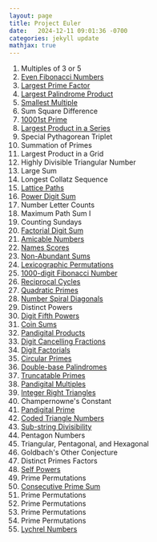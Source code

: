```yaml
---
layout: page
title: Project Euler
date:   2024-12-11 09:01:36 -0700
categories: jekyll update
mathjax: true
---
```

<ol>
<!---------- 1 ---------->
	   <li>Multiples of 3 or 5</li> 
<!---------- 2 ---------->
	   <li><a href="/jekyll/update/2025/01/20/project-euler-02-even-fibonacci-numbers.html">
       Even Fibonacci Numbers
       </a></li>
<!---------- 3 ---------->
	   <li><a href="/jekyll/update/2024/12/24/project-euler-03-largest-prime-factor.html">
       Largest Prime Factor
       </a></li>
<!---------- 4 ---------->
	   <li><a href="/jekyll/update/2024/12/23/project-euler-04-largest-palindrome-product.html">
       Largest Palindrome Product
       </a></li>
<!---------- 5 ---------->
	   <li><a href="/jekyll/update/2024/12/22/project-euler-05-smallest-multiple.html">
       Smallest Multiple
       </a></li>   
<!---------- 6 ---------->
	   <li>Sum Square Difference</li>
<!---------- 7 ---------->
	   <li><a href="/jekyll/update/2025/01/10/project-euler-07-10001st-prime.html">
       10001st Prime
       </a></li>
<!---------- 8 ---------->
	   <li><a href="/jekyll/update/2025/01/09/project-euler-08-largest-product-in-a-series.html">
       Largest Product in a Series
       </a></li>
<!---------- 9 ---------->
	   <li>Special Pythagorean Triplet</li>
<!---------- 10 ---------->
	   <li>Summation of Primes</li>
<!---------- 11 ---------->
	   <li>Largest Product in a Grid</li>
<!---------- 12 ---------->
	   <li>Highly Divisible Triangular Number</li>
<!---------- 13 ---------->
	   <li>Large Sum</li>
<!---------- 14 ---------->
	   <li>Longest Collatz Sequence</li>
<!---------- 15 ---------->
	   <li><a href="/jekyll/update/2025/01/08/project-euler-15-lattice-paths.html">
       Lattice Paths
       </a></li>
<!---------- 16 ---------->
	   <li><a href="/jekyll/update/2025/01/07/project-euler-16-power-digit-sum.html">
       Power Digit Sum
       </a></li>
<!---------- 17 ---------->
	   <li>Number Letter Counts</li>
<!---------- 18 ---------->
	   <li>Maximum Path Sum I</li>
<!---------- 19 ---------->
	   <li>Counting Sundays</li>
<!---------- 20 ---------->
	   <li><a href="/jekyll/update/2025/01/06/project-euler-20-factorial-digit-sum.html">
       Factorial Digit Sum
       </a></li>
<!---------- 21 ---------->
	   <li><a href="/jekyll/update/2025/01/05/project-euler-21-amicable-numbers.html">
        Amicable Numbers
       </a></li>
<!---------- 22 ---------->	   
	   <li><a href="/jekyll/update/2024/12/10/project-euler-22-names-scores.html">
        Names Scores
       </a></li>
<!---------- 23 ---------->
	   <li><a href="/jekyll/update/2024/12/12/project-euler-23-non-abundant-sums.html">
        Non-Abundant Sums
       </a></li>
<!---------- 24 ---------->
	   <li><a href="/jekyll/update/2024/12/13/project-euler-24-lexicographic-permutations.html">
        Lexicographic Permutations
       </a></li>
<!---------- 25 ---------->
	   <li><a href="/jekyll/update/2024/12/14/project-euler-25-1000-digit-fibonacci-number.html">
        1000-digit Fibonacci Number
       </a></li>
<!---------- 26 ---------->
	   <li><a href="/jekyll/update/2025/01/02/project-euler-26-reciprocal-cycles.html">
        Reciprocal Cycles
       </a></li>
<!---------- 27 ---------->
	   <li><a href="/jekyll/update/2025/01/11/project-euler-27-quadratic-primes.html">
        Quadratic Primes
       </a></li>
<!---------- 28 ---------->
	   <li><a href="/jekyll/update/2025/01/12/project-euler-28-number-spiral-diagonals.html">
        Number Spiral Diagonals
       </a></li>
<!---------- 29 ---------->
	   <li>Distinct Powers</li>
<!---------- 30 ---------->
	   <li><a href="/jekyll/update/2025/01/13/project-euler-30-digit-fifth-powers.html">
        Digit Fifth Powers
       </a></li>
<!---------- 31 ---------->
	   <li><a href="/jekyll/update/2024/12/31/project-euler-31-coin-sums.html">
        Coin Sums
       </a></li>
<!---------- 32 ---------->
	   <li><a href="/jekyll/update/2024/12/29/project-euler-32-pandigital-products.html">
        Pandigital Products
       </a></li>
<!---------- 33 ---------->
	   <li><a href="/jekyll/update/2025/01/21//project-euler-33-digit-canceling-fractions.html">
        Digit Cancelling Fractions
       </a></li>
<!---------- 34 ---------->
	   <li><a href="/jekyll/update/2025/01/14/project-euler-34-digit-factorials.html">
        Digit Factorials
       </a></li>
<!---------- 35 ---------->
	   <li><a href="/jekyll/update/2025/01/15/project-euler-35-circular-primes.html">
        Circular Primes
       </a></li>
<!---------- 36 ---------->
	   <li><a href="/jekyll/update/2024/12/30/project-euler-36-double-base-palindromes.html">
        Double-base Palindromes
       </a></li>
<!---------- 37 ---------->
	   <li><a href="/jekyll/update/2025/01/16/project-euler-37-truncatable-primes.html">
        Truncatable Primes
       </a></li>
<!---------- 38 ---------->
	   <li><a href="/jekyll/update/2024/12/28/project-euler-38-pandigital-multiples.html">
        Pandigital Multiples
       </a></li>
<!---------- 39 ---------->
	   <li><a href="/jekyll/update/2025/01/17/project-euler-39-integer-right-triangles.html">
        Integer Right Triangles
       </a></li>
<!---------- 40---------->
	   <li>Champernowne's Constant</li>
<!---------- 41---------->
	   <li><a href="/jekyll/update/2024/12/27/project-euler-41-pandigital-prime.html">
        Pandigital Prime
       </a></li>
<!---------- 42---------->
	   <li><a href="/jekyll/update/2025/01/18/project-euler-42-coded-triangle-numbers.html">
        Coded Triangle Numbers
       </a></li>
<!---------- 43---------->
	   <li><a href="/jekyll/update/2024/12/26/project-euler-43-sub-string-divisibility.html">
        Sub-string Divisibility
		</a></li>
<!---------- 44---------->
       <li>Pentagon Numbers</li>
<!---------- 45---------->
	   <li>Triangular, Pentagonal, and Hexagonal</li>
<!---------- 46---------->
	   <li>Goldbach's Other Conjecture</li>
<!---------- 47---------->
	   <li>Distinct Primes Factors</li>
<!---------- 48---------->
	   <li><a href="/jekyll/update/2024/12/25/project-euler-48-self-powers.html">
		   Self Powers
	   </a></li>
<!---------- 49---------->
	   <li>Prime Permutations</li>
<!---------- 50---------->
	   <li><a href="/jekyll/update/2025/01/19/project-euler-50-consecutive-prime-sum.html">
		   Consecutive Prime Sum
	   </a></li>
<!---------- 49---------->
	   <li>Prime Permutations</li>
<!---------- 49---------->
	   <li>Prime Permutations</li>
<!---------- 49---------->
	   <li>Prime Permutations</li>
<!---------- 49---------->
	   <li>Prime Permutations</li>
<!---------- 55---------->
	   <li><a href="/jekyll/update/2024/12/21/project-euler-55-lychrel-numbers.html">
		   Lychrel Numbers
	   </a></li>
   </ol>
<br>

